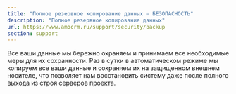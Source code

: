 ```yaml
---
title: "Полное резервное копирование данных — БЕЗОПАСНОСТЬ"
description: "Полное резервное копирование данных"
url: https://www.amocrm.ru/support/security/backup
section: support
---
```


Все ваши данные мы бережно охраняем и принимаем все необходимые меры для их сохранности. Раз в сутки в автоматическом
режиме мы копируем все ваши данные и сохраняем их на защищенном внешнем носителе, что позволяет нам восстановить
систему даже после полного выхода из строя серверов проекта.